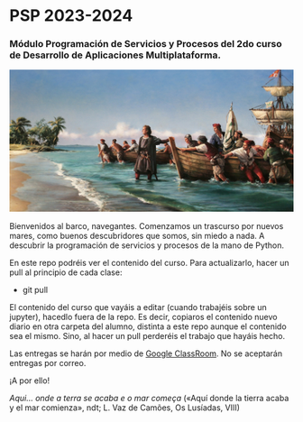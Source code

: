 # PSP 2023-2024

### Módulo Programación de Servicios y Procesos del 2do curso de Desarrollo de Aplicaciones Multiplataforma.

![imagen](utils/spanish_bravest.jpg)

Bienvenidos al barco, navegantes. Comenzamos un trascurso por nuevos mares, como buenos descubridores que somos, sin miedo a nada. A descubrir la programación de servicios y procesos de la mano de Python.


En este repo podréis ver el contenido del curso. Para actualizarlo, hacer un pull al principio de cada clase:
- git pull

El contenido del curso que vayáis a editar (cuando trabajéis sobre un jupyter), hacedlo fuera de la repo. Es decir, copiaros el contenido nuevo diario en otra carpeta del alumno, distinta a este repo aunque el contenido sea el mismo. Sino, al hacer un pull perderéis el trabajo que hayáis hecho.

Las entregas se harán por medio de [Google ClassRoom](https://classroom.google.com/c/NjMzNDQzNjAyMDk5). No se aceptarán entregas por correo.

¡A por ello!

*Aqui… onde a terra se acaba e o mar começa*  («Aquí donde la tierra acaba y el mar comienza», ndt; L. Vaz de Camões, Os Lusíadas, VIII)

